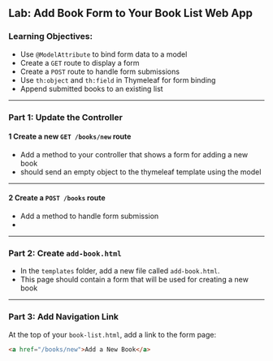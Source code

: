 ## Lab: Add Book Form to Your Book List Web App

### Learning Objectives:

* Use `@ModelAttribute` to bind form data to a model
* Create a `GET` route to display a form
* Create a `POST` route to handle form submissions
* Use `th:object` and `th:field` in Thymeleaf for form binding
* Append submitted books to an existing list

---

### Part 1: Update the Controller

#### 1 Create a new `GET /books/new` route

* Add a method to your controller that shows a form for adding a new book
* should send an empty object to the thymeleaf template using the model


---

#### 2️ Create a `POST /books` route

* Add a method to handle form submission
* 


---

### Part 2: Create `add-book.html`

* In the `templates` folder, add a new file called `add-book.html`.
* This page should contain a form that will be used for creating a new book
---

### Part 3: Add Navigation Link

At the top of your `book-list.html`, add a link to the form page:

```html
<a href="/books/new">Add a New Book</a>
```

